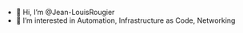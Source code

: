 - 👋 Hi, I’m @Jean-LouisRougier
- 👀 I’m interested in Automation, Infrastructure as Code, Networking

<!---
Jean-LouisRougier/Jean-LouisRougier is a ✨ special ✨ repository because its `README.md` (this file) appears on your GitHub profile.
You can click the Preview link to take a look at your changes.
--->
